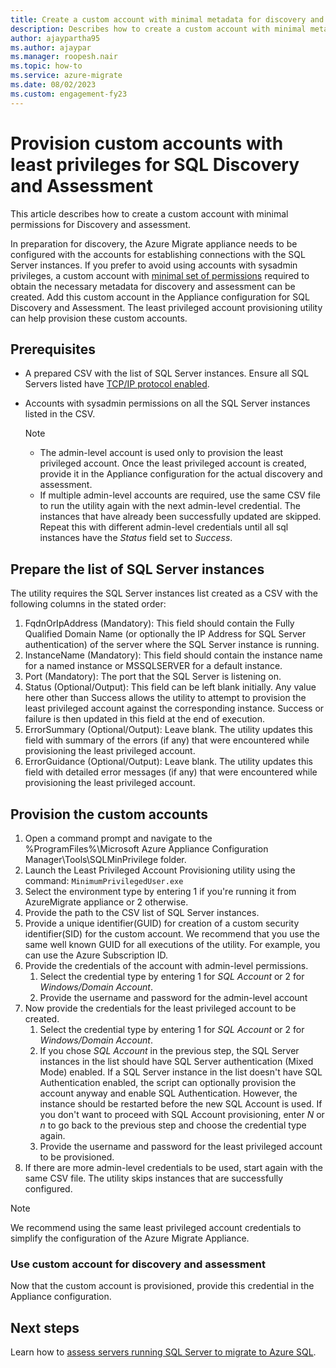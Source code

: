 ```yaml
---
title: Create a custom account with minimal metadata for discovery and assessment.
description: Describes how to create a custom account with minimal metadata for discovery and assessment.
author: ajaypartha95
ms.author: ajaypar
ms.manager: roopesh.nair
ms.topic: how-to
ms.service: azure-migrate
ms.date: 08/02/2023
ms.custom: engagement-fy23
---
```


# Provision custom accounts with least privileges for SQL Discovery and Assessment

This article describes how to create a custom account with minimal permissions for Discovery and assessment.

In preparation for discovery, the Azure Migrate appliance needs to be configured with the accounts for establishing connections with the SQL Server instances. If you prefer to avoid using accounts with sysadmin privileges, a custom account with [minimal set of permissions](migrate-support-matrix-vmware.md#configure-the-custom-login-for-sql-server-discovery) required to obtain the necessary metadata for discovery and assessment can be created. Add this custom account in the Appliance configuration for SQL Discovery and Assessment. The least privileged account provisioning utility can help provision these custom accounts.

## Prerequisites
- A prepared CSV with the list of SQL Server instances. Ensure all SQL Servers listed have [TCP/IP protocol enabled](/sql/database-engine/configure-windows/enable-or-disable-a-server-network-protocol). 
- Accounts with sysadmin permissions on all the SQL Server instances listed in the CSV.

   > [!Note]
   > - The admin-level account is used only to provision the least privileged account. Once the least privileged account is created, provide it in the Appliance configuration for the actual discovery and assessment. 
   > - If multiple admin-level accounts are required, use the same CSV file to run the utility again with the next admin-level credential. The instances that have already been successfully updated are skipped. Repeat this with different admin-level credentials until all sql instances have the *Status* field set to *Success*. 

## Prepare the list of SQL Server instances
The utility requires the SQL Server instances list created as a CSV with the following columns in the stated order:
1.	FqdnOrIpAddress (Mandatory): This field should contain the Fully Qualified Domain Name (or optionally the IP Address for SQL Server authentication) of the server where the SQL Server instance is running.
2.	InstanceName (Mandatory): This field should contain the instance name for a named instance or MSSQLSERVER for a default instance.
3.	Port (Mandatory): The port that the SQL Server is listening on. 
4.	Status (Optional/Output): This field can be left blank initially. Any value here other than Success allows the utility to attempt to provision the least privileged account against the corresponding instance. Success or failure is then updated in this field at the end of execution. 
5.	ErrorSummary (Optional/Output): Leave blank. The utility updates this field with summary of the errors (if any) that were encountered while provisioning the least privileged account.
6.	ErrorGuidance (Optional/Output): Leave blank. The utility updates this field with detailed error messages (if any) that were encountered while provisioning the least privileged account.

## Provision the custom accounts

1.	Open a command prompt and navigate to the %ProgramFiles%\Microsoft Azure Appliance Configuration Manager\Tools\SQLMinPrivilege folder.
1.	Launch the Least Privileged Account Provisioning utility using the command:
    `MinimumPrivilegedUser.exe`
1.	Select the environment type by entering 1 if you're running it from AzureMigrate appliance or 2 otherwise.
1.  Provide the path to the CSV list of SQL Server instances. 
1.  Provide a unique identifier(GUID) for creation of a custom security identifier(SID) for the custom account. We recommend that you use the same well known GUID for all executions of the utility. For example, you can use the Azure Subscription ID.
1.	Provide the credentials of the account with admin-level permissions.
    1. Select the credential type by entering 1 for *SQL Account* or 2 for *Windows/Domain Account*.
    1. Provide the username and password for the admin-level account
1.	Now provide the credentials for the least privileged account to be created.
    1. Select the credential type by entering 1 for *SQL Account* or 2 for *Windows/Domain Account*.
    1. If you chose *SQL Account* in the previous step, the SQL Server instances in the list should have SQL Server authentication (Mixed Mode) enabled. If a SQL Server instance in the list doesn't have SQL Authentication enabled, the script can optionally provision the account anyway and enable SQL Authentication. However, the instance should be restarted before the new SQL Account is used. If you don't want to proceed with SQL Account provisioning, enter *N* or *n* to go back to the previous step and choose the credential type again.
    1. Provide the username and password for the least privileged account to be provisioned.
1.	If there are more admin-level credentials to be used, start again with the same CSV file. The utility skips instances that are successfully configured. 

> [!Note]
> We recommend using the same least privileged account credentials to simplify the configuration of the Azure Migrate Appliance.

### Use custom account for discovery and assessment
Now that the custom account is provisioned, provide this credential in the Appliance configuration.

## Next steps

Learn how to [assess servers running SQL Server to migrate to Azure SQL](tutorial-assess-sql.md).
